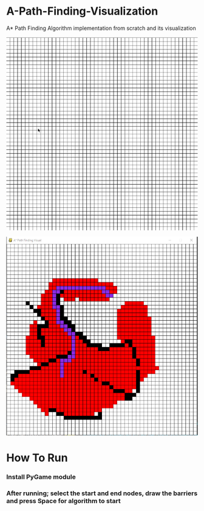 # A-Path-Finding-Visualization

A* Path Finding Algorithm implementation from scratch and its visualization

![](images/video.gif)

![](images/path-finding.png)

# How To Run

### Install PyGame module

### After running; select the start and end nodes, draw the barriers and press Space for algorithm to start
